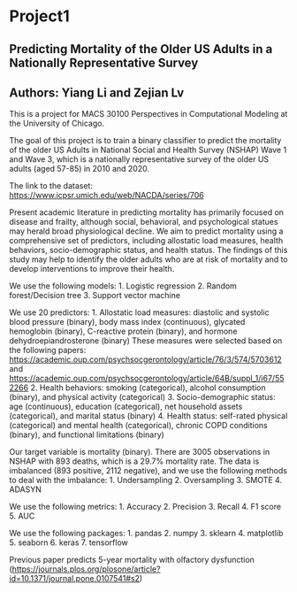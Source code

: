 # Project1
 
## Predicting Mortality of the Older US Adults in a Nationally Representative Survey

## Authors: Yiang Li and Zejian Lv

This is a project for MACS 30100 Perspectives in Computational Modeling at the University of Chicago.

The goal of this project is to train a binary classifier to predict the mortality of the older US Adults in National Social and Health Survey (NSHAP) Wave 1 and Wave 3, which is a nationally representative survey of the older US adults (aged 57-85) in 2010 and 2020.

The link to the dataset: https://www.icpsr.umich.edu/web/NACDA/series/706

Present academic literature in predicting mortality has primarily focused on disease and frailty, although social, behavioral, and psychological statues may herald broad physiological decline. We aim to predict mortality using a comprehensive set of predictors, including allostatic load measures, health behaviors, socio-demographic status, and health status. The findings of this study may help to identify the older adults who are at risk of mortality and to develop interventions to improve their health.

We use the following models:
    1. Logistic regression
    2. Random forest/Decision tree
    3. Support vector machine

We use 20 predictors:
    1. Allostatic load measures: diastolic and systolic blood pressure (binary), body mass index (continuous), glycated hemoglobin (binary), C-reactive protein (binary), and hormone dehydroepiandrosterone (binary)
            These measures were selected based on the following papers: https://academic.oup.com/psychsocgerontology/article/76/3/574/5703612 and https://academic.oup.com/psychsocgerontology/article/64B/suppl_1/i67/552266
    2. Health behaviors: smoking (categorical), alcohol consumption (binary), and physical activity (categorical)
    3. Socio-demographic status: age (continuous), education (categorical), net household assets (categorical), and marital status (binary)
    4. Health status: self-rated physical (categorical) and mental health (categorical), chronic COPD conditions (binary), and functional limitations (binary)
    
Our target variable is mortality (binary). There are 3005 observations in NSHAP with 893 deaths, which is a 29.7% mortality rate. The data is imbalanced (893 positive, 2112 negative), and we use the following methods to deal with the imbalance:
    1. Undersampling
    2. Oversampling
    3. SMOTE
    4. ADASYN
    
We use the following metrics:
    1. Accuracy
    2. Precision
    3. Recall
    4. F1 score
    5. AUC

We use the following packages:
    1. pandas
    2. numpy
    3. sklearn
    4. matplotlib
    5. seaborn
    6. keras
    7. tensorflow

Previous paper predicts 5-year mortality with olfactory dysfunction (https://journals.plos.org/plosone/article?id=10.1371/journal.pone.0107541#s2)